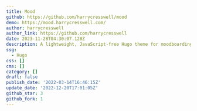 ```yaml
---
title: Mood
github: https://github.com/harrycresswell/mood
demo: https://mood.harrycresswell.com/
author: harrycresswell
author_link: https://github.com/harrycresswell
date: 2023-11-28T04:30:07.120Z
description: A lightweight, JavaScript-free Hugo theme for moodboarding.
ssg:
  - Hugo
css: []
cms: []
category: []
draft: false
publish_date: '2022-03-14T16:46:15Z'
update_date: '2022-12-20T17:01:05Z'
github_star: 3
github_fork: 1
---
```

